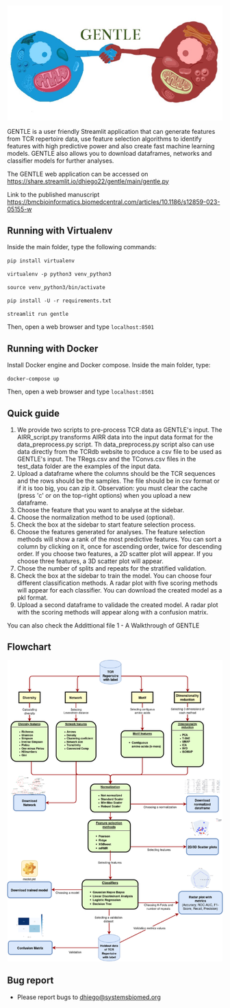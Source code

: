 ![alt text](gentle_icon.jpeg)

GENTLE is a user friendly Streamlit application that can generate features from TCR repertoire data, use feature selection algorithms to identify features with high predictive power and also create fast machine learning models. GENTLE also allows you to download dataframes, networks and classifier models for further analyses.

The GENTLE web application can be accessed on https://share.streamlit.io/dhiego22/gentle/main/gentle.py

Link to the published manuscript https://bmcbioinformatics.biomedcentral.com/articles/10.1186/s12859-023-05155-w

## Running with Virtualenv

Inside the main folder, type the following commands:
 
  `pip install virtualenv`
  
  `virtualenv -p python3 venv_python3`
  
  `source venv_python3/bin/activate`
  
  `pip install -U -r requirements.txt`
  
  `streamlit run gentle`
  
  Then, open a web browser and type `localhost:8501`
   
## Running with Docker

Install Docker engine and Docker compose. Inside the main folder, type:

  `docker-compose up`
  
Then, open a web browser and type `localhost:8501`

## Quick guide

1. We provide two scripts to pre-process TCR data as GENTLE's input. The AIRR_script.py transforms AIRR data into the input data format for the data_preprocess.py script. Th data_preprocess.py script also can use data directly from the TCRdb website to produce a csv file to be used as GENTLE's input. The TRegs.csv and the TConvs.csv files in the test_data folder are the examples of the input data.
2. Upload a dataframe where the columns should be the TCR sequences and the rows should be the samples. The file should be in csv format or if it is too big, you can zip it. Observation: you must clear the cache (press 'c' or on the top-right options) when you upload a new dataframe.
3. Choose the feature that you want to analyse at the sidebar. 
4. Choose the normalization method to be used (optional).
5. Check the box at the sidebar to start feature selection process.
6. Choose the features generated for analyses. The feature selection methods will show a rank of the most predictive features. You can sort a column by clicking on it, once for ascending order, twice for descending order. If you choose two features, a 2D scatter plot will appear. If you choose three features, a 3D scatter plot will appear. 
7. Chose the number of splits and repeats for the stratified validation.
8. Check the box at the sidebar to train the model. You can choose four different classification methods. A radar plot with five scoring methods will appear for each classifier. You can download the created model as a pkl format.
9. Upload a second dataframe to validade the created model. A radar plot with the scoring methods will appear along with a confusion matrix. 

You can also check the Addittional file 1 - A Walkthrough of GENTLE

## Flowchart
![alt text](figs/flowchart.png)
  
## Bug report

- Please report bugs to dhiego@systemsbiomed.org








